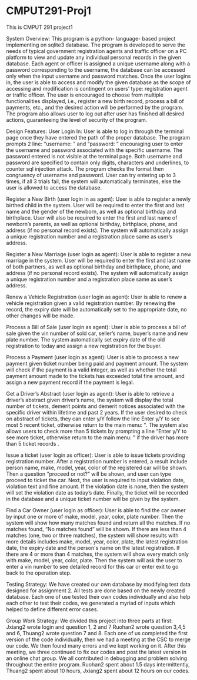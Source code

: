 # CMPUT291-Proj1
This is CMPUT 291 project1

System Overview:
	This program is a python- language- based project implementing on sqlite3 database. The program is developed to serve the needs of typical government registration agents and traffic officer on a PC platform to view and update any individual personal records in the given database.
 Each agent or officer is assigned a unique username along with a password corresponding to the username,  the database can be accessed only when the input username and password matches. Once the user logins in, the user is able to access and modify the given database as the scope of accessing and modification is contingent on users’ type: registration agent or traffic officer. The user is encouraged to choose from multiple functionalities displayed, i.e., register a new birth record, process a bill of payments, etc., and the desired action will be performed by the program. 
The program also allows user to log out after user has finished all desired actions, guaranteeing the level of security of the program.


Design Features:
User Login In:
User is able to log in through the terminal page once they have entered the path of the proper database. The program prompts 2 line: “username: ” and “password: ” encouraging user to enter the username and password associated with the specific username. The password entered is not visible at the terminal page. Both username and password are specified to contain only digits, characters and underlines, to counter sql injection attack. The program checks the format then congruency of username and password. User can try entering up to 3 times, if all 3 trials fail, the system will automatically terminates, else the user is allowed to access the database.

Register a New Birth (user login in as agent):
	User is able to register a newly birthed child in the system. User will be required to enter the first and last name and the gender of the newborn, as well as optional birthday and birthplace. User will also be required to enter the first and last name of newborn’s parents, as well as optional birthday, birthplace, phone, and address (if no personal record exists). The system will automatically assign a unique registration number and a registration place same as user’s address.

Register a New Marriage (user login as agent):
User is able to register a new marriage in the system. User will be required to enter the first and last name of both partners, as well as optional birthday and birthplace, phone, and address (if no personal record exists). The system will automatically assign a unique registration number and a registration place same as user’s address.




Renew a Vehicle Registration (user login as agent):
User is able to renew a vehicle registration given a valid registration number. By renewing the record, the expiry date will be automatically set to the appropriate date, no other changes will be made.

Process a Bill of Sale (user login as agent):
User is able to process a bill of sale given the vin number of sold car, seller’s name, buyer’s name and new plate number. The system automatically set expiry date of the old registration to today and assign a new registration for the buyer.

Process a Payment (user login as agent):
User is able to process a new payment given ticket number being paid and payment amount. The system will check if the payment is a valid integer, as well as whether the total payment amount made to the tickets has exceeded total fine amount, and assign a new payment record if the payment is legal.

Get a Driver’s Abstract (user login as agent):
User is able to retrieve a driver’s abstract given driver’s name, the system will display the total number of tickets, demerit points and demerit notices associated with the specific driver within lifetime and past 2 years. If the user desired to check on abstract of tickets, they can enter y/Y follow the line Enter y/Y to see most 5 recent ticket, otherwise return to the main menu: ". The system also allows users to check more than 5 tickets by prompting a line “Enter y/Y to see more ticket, otherwise return to the main menu: " if the driver has more than 5 ticket records .

Issue a ticket (user login as officer):
	User is able to issue tickets providing registration number. After a registration number is entered, a result include person name, make, model, year, color of the registered car will be shown. Then  a question “proceed or not?” will be shown, and user can type proceed to ticket the car. Next, the user is required to input violation date, violation text and fine amount. If the violation date is none, then the system will set the violation date as today’s date. Finally, the ticket will be recorded in the database and a unique ticket number will be given by the system.

Find a Car Owner (user login as officer):
User is able to find the car owner by input one or more of make, model, year, color, plate number. Then the system will show how many matches found and return all the matches. If no matches found, “No matches found” will be shown. If there are less than 4 matches (one, two or three matches), the system will show results with more details includes make, model, year, color, plate, the latest registration date, the expiry date and the person's name on the latest registration. If there are 4 or more than 4 matches, the system will show every match only with make, model, year, color, plate. Then the system will ask the user to enter a vin number to see detailed record for this car or enter exit to go back to the operation step.


Testing Strategy:
	We have created our own database by modifying test data designed for assignment 2. All tests are done based on the newly created database. Each one of use tested their own codes individually and also help each other to test their codes, we generated a myriad of inputs which helped to define different error cases. 
	

Group Work Strategy:
We divided this project into three parts at first: Jxiang2 wrote login and question 1, 2 and 7 Ruohan2 wrote question 3,4,5 and 6, Thuang2 wrote question 7 and 8. Each one of us completed the first version of the code individually, then we had a meeting at the CSC to merge our code. We then found many errors and we kept working on it. After this meeting, we three continued to fix our codes and post the latest version in an online chat group. We all contributed in debugging and problem solving throughout the entire program. Ruohan2 spent about 1.5 days intermittently, Thuang2 spent about 10 hours, Jxiang2 spent about 12 hours on our codes.

